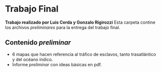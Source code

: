 # Trabajo Final
**Trabajo realizado por Luis Cerda y Gonzalo Rigirozzi**
Esta carpeta contine los archivos *preliminares* para la entrega del trabajo final.


## Contenido *preliminar*

* 6 mapas que hacen referencia al tráfico de esclavos, tanto trasatlántico y del océano índico.
* Informe *preliminar* con ideas básicas en pdf.

